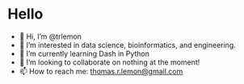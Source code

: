 # Hello
- 👋 Hi, I’m @trlemon
- 👀 I’m interested in data science, bioinformatics, and engineering.
- 🌱 I’m currently learning Dash in Python
- 💞️ I’m looking to collaborate on nothing at the moment!
- 📫 How to reach me: thomas.r.lemon@gmail.com

<!---
trlemon/trlemon is a ✨ special ✨ repository because its `README.md` (this file) appears on your GitHub profile.
You can click the Preview link to take a look at your changes.
--->
